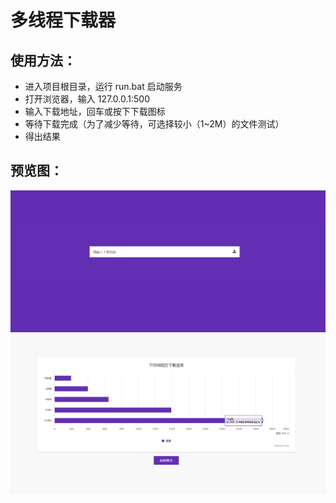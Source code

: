 # 多线程下载器
## 使用方法：
* 进入项目根目录，运行 run.bat 启动服务
* 打开浏览器，输入 127.0.0.1:500
* 输入下载地址，回车或按下下载图标
* 等待下载完成（为了减少等待，可选择较小（1~2M）的文件测试）
* 得出结果

## 预览图：
!['首页'](image/index.png)
!['结果'](image/result.png)

